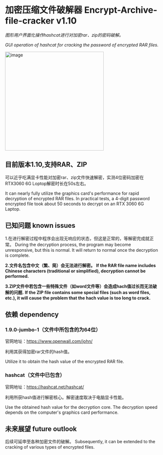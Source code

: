# 加密压缩文件破解器 Encrypt-Archive-file-cracker v1.10
*图形用户界面化操作hashcat进行对加密rar、zip的密码破解。*

*GUI operation of hashcat for cracking the password of encrypted RAR files.*

<img width="322" alt="image" src="https://github.com/LinShancc/Encrypt-RAR-file-cracker/assets/129955394/8c1a5d58-e132-4e95-a817-e99a82d2714b">

## 目前版本1.10,支持RAR、ZIP

可以近乎吃满显卡性能对加密rar、zip文件快速解密，实测4位密码加密在RTX3060 6G Loptop解密时长在50s左右。

It can nearly fully utilize the graphics card's performance for rapid decryption of encrypted RAR files. In practical tests, a 4-digit password encrypted file took about 50 seconds to decrypt on an RTX 3060 6G Laptop.

## 已知问题 known issues
1.在进行解密过程中程序会出现无响应的状态，但这是正常的，等解密完成就正常。
During the decryption process, the program may become unresponsive, but this is normal. It will return to normal once the decryption is complete.

**2.文件名包含中文（繁、简）会无法进行解密。**
**If the RAR file name includes Chinese characters (traditional or simplified), decryption cannot be performed.**

**3.ZIP文件中若包含一些特殊文件（如word文件等）会造成hach值过长而无法破解的问题.**
**If the ZIP file contains some special files (such as word files, etc.), it will cause the problem that the hach value is too long to crack.**

## 依赖 dependency
  ### 1.9.0-jumbo-1（文件中所包含的为64位）
官网地址：https://www.openwall.com/john/

利用其获得加密rar文件的hash值。

Utilize it to obtain the hash value of the encrypted RAR file.

  ### hashcat（文件中已包含）
官网地址：https://hashcat.net/hashcat/

利用所获hash值进行解密核心。解密速度取决于电脑显卡性能。

Use the obtained hash value for the decryption core. The decryption speed depends on the computer's graphics card performance.

## 未来展望 future outlook
后续可延申至各种加密文件的破解。
Subsequently, it can be extended to the cracking of various types of encrypted files.


